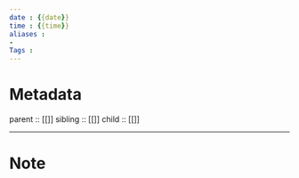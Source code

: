 ```yaml
---
date : {{date}}
time : {{time}}
aliases : 
- 
Tags : 
---
```

# Metadata
parent :: [[]]
sibling :: [[]]
child :: [[]]

---
# Note


